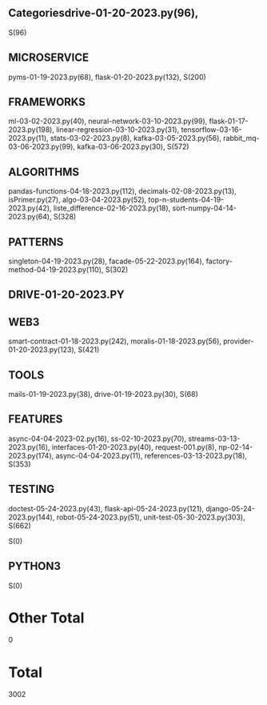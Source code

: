 ## Categoriesdrive-01-20-2023.py(96), 
S(96)

## MICROSERVICE
pyms-01-19-2023.py(68), flask-01-20-2023.py(132), 
S(200)

## FRAMEWORKS
ml-03-02-2023.py(40), neural-network-03-10-2023.py(99), flask-01-17-2023.py(198), linear-regression-03-10-2023.py(31), tensorflow-03-16-2023.py(11), stats-03-02-2023.py(8), kafka-03-05-2023.py(56), rabbit_mq-03-06-2023.py(99), kafka-03-06-2023.py(30), 
S(572)

## ALGORITHMS
pandas-functions-04-18-2023.py(112), decimals-02-08-2023.py(13), isPrimer.py(27), algo-03-04-2023.py(52), top-n-students-04-19-2023.py(42), liste_difference-02-16-2023.py(18), sort-numpy-04-14-2023.py(64), 
S(328)

## PATTERNS
singleton-04-19-2023.py(28), facade-05-22-2023.py(164), factory-method-04-19-2023.py(110), 
S(302)

## DRIVE-01-20-2023.PY

## WEB3
smart-contract-01-18-2023.py(242), moralis-01-18-2023.py(56), provider-01-20-2023.py(123), 
S(421)

## TOOLS
mails-01-19-2023.py(38), drive-01-19-2023.py(30), 
S(68)

## FEATURES
async-04-04-2023-02.py(16), ss-02-10-2023.py(70), streams-03-13-2023.py(16), interfaces-01-20-2023.py(40), request-001.py(8), np-02-14-2023.py(174), async-04-04-2023.py(11), references-03-13-2023.py(18), 
S(353)

## TESTING
doctest-05-24-2023.py(43), flask-api-05-24-2023.py(121), django-05-24-2023.py(144), robot-05-24-2023.py(51), unit-test-05-30-2023.py(303), 
S(662)

S(0)

## PYTHON3

S(0)

# Other Total 
0
# Total 
3002